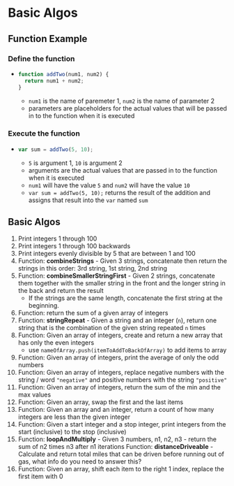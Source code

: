 # Basic Algos

## Function Example

### Define the function

- ``` js
  function addTwo(num1, num2) {
    return num1 + num2;
  }
    ```

  - `num1` is the name of paremeter 1, `num2` is the name of parameter 2
  - parameters are placeholders for the actual values that will be passed in to the function when it is executed

### Execute the function

- ``` js
  var sum = addTwo(5, 10);
    ```

  - `5` is argument 1, `10` is argument 2
  - arguments are the actual values that are passed in to the function when it is executed
  - `num1` will have the value `5` and `num2` will have the value `10`
  - `var sum = addTwo(5, 10);` returns the result of the addition and assigns that result into the `var` named `sum`

## Basic Algos

1. Print integers 1 through 100
2. Print integers 1 through 100 backwards
3. Print integers evenly divisible by 5 that are between 1 and 100
4. Function: **combineStrings** - Given 3 strings, concatenate then return the strings in this order: 3rd string, 1st string, 2nd string
5. Function: **combineSmallerStringFirst** - Given 2 strings, concatenate them together with the smaller string in the front and the longer string in the back and return the result
    - If the strings are the same length, concatenate the first string at the beginning.
6. Function: return the sum of a given array of integers
7. Function: **stringRepeat** - Given a string and an integer (`n`), return one string that is the combination of the given string repeated `n` times
8. Function: Given an array of integers, create and return a new array that has only the even integers
    - use `nameOfArray.push(itemToAddToBackOfArray)` to add items to array
9. Function: Given an array of integers, print the average of only the odd numbers
10. Function: Given an array of integers, replace negative numbers with the string / word `"negative"` and positive numbers with the string `"positive"`
11. Function: Given an array of integers, return the sum of the min and the max values
12. Function: Given an array, swap the first and the last items
13. Function: Given an array and an integer, return a count of how many integers are less than the given integer
14. Function: Given a start integer and a stop integer, print integers from the start (inclusive) to the stop (inclusive)
15. Function: **loopAndMultiply** - Given 3 numbers, n1, n2, n3 - return the sum of n2 times n3 after n1 iterations
Function: **distanceDriveable** - Calculate and return total miles that can be driven before running out of gas, what info do you need to answer this?
16. Function: Given an array, shift each item to the right 1 index, replace the first item with 0
